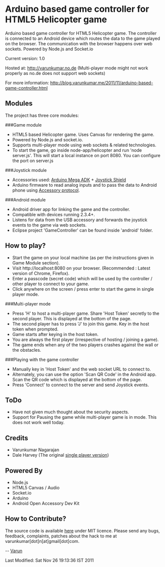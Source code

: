 Arduino based game controller for HTML5 Helicopter game
========================================================
Arduino based game controller for HTML5 Helicopter game. The controller is connected to an Android device which routes the data to the game played on the browser. The communication with the browser happens over web sockets. Powered by Node.js and Socket.io

Current version: 1.0

Hosted at: http://varunkumar.no.de (Multi-player mode might not work properly as no.de does not support web sockets)

For more information: http://blog.varunkumar.me/2011/11/arduino-based-game-controller.html

Modules
--------
The project has three core modules:

###Game module
- HTML5 based Helicopter game. Uses Canvas for rendering the game.
- Powered by Node.js and socket.io.
- Supports multi-player mode using web sockets & related technologies.
- To start the game, go inside node-app/helicopter and run 'node server.js'. This will start a local instance on port 8080. You can configure the port on server.js

###Joystick module
- Accessories used: [Arduino Mega ADK](http://www.arduino.cc/en/Main/ArduinoBoardADK) + [Joystick Shield](http://simplelabs.co.in/content/joystick-shield-fully-assembled)
- Arduino firmware to read analog inputs and to pass the data to Android phone using [Accessory protocol](http://developer.android.com/guide/topics/usb/adk.html).

###Android module
- Android driver app for linking the game and the controller.
- Compatible with devices running 2.3.4+.
- Listens for data from the USB accessory and forwards the joystick events to the game via web sockets.
- Eclipse project 'GameController' can be found inside 'android' folder.

How to play?
------------
- Start the game on your local machine (as per the instructions given in Game Module section).
- Visit http://localhost:8080 on your browser. (Recommended : Latest version of Chrome, Firefox).
- Enter a passcode (secret code) which will be used by the controller / other player to connect to your game.
- Click anywhere on the screen / press enter to start the game in single player mode.

###Multi-player mode
- Press 'H' to host a multi-player game. Share 'Host Token' secretly to the second player. This is displayed at the bottom of the page.
- The second player has to press 'J' to join this game. Key in the host token when prompted. 
- Game starts after keying in the host token. 
- You are always the first player (irrespective of hosting / joining a game).
- The game ends when any of the two players crashes against the wall or the obstacles.

###Playing with the game controller
- Manually key in 'Host Token' and the web socket URL to connect to. 
- Alternately, you can use the option 'Scan QR Code' in the Android app. Scan the QR code which is displayed at the bottom of the page.
- Press 'Connect' to connect to the server and send Joystick events.

ToDo
----
- Have not given much thought about the security aspects.
- Support for Pausing the game while multi-player game is in mode. This does not work well today.

Credits
-------
- Varunkumar Nagarajan
- Dale Harvey (The original [single player version](http://arandomurl.com/2010/08/05/html5-helicopter.html))

Powered By
----------
- Node.js
- HTML5 Canvas / Audio
- Socket.io
- Arduino
- Android Open Accessory Dev Kit

How to Contribute?
------------------
The source code is available [here](https://github.com/varunkumar/arduino-game-controller) under MIT licence. Please send any bugs, feedback, complaints, patches about the hack to me at varunkumar[dot]n[at]gmail[dot]com.

-- [Varun](http://www.varunkumar.me)

Last Modified: Sat Nov 26 19:13:36 IST 2011
